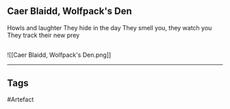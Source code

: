 ## Caer Blaidd, Wolfpack's Den
Howls and laughter
They hide in the day
They smell you, they watch you
They track their new prey
## 
![[Caer Blaidd, Wolfpack's Den.png]]

---
## Tags
#Artefact
